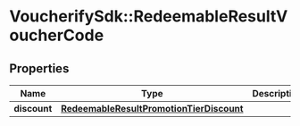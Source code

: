 # VoucherifySdk::RedeemableResultVoucherCode

## Properties

| Name | Type | Description | Notes |
| ---- | ---- | ----------- | ----- |
| **discount** | [**RedeemableResultPromotionTierDiscount**](RedeemableResultPromotionTierDiscount.md) |  | [optional] |

